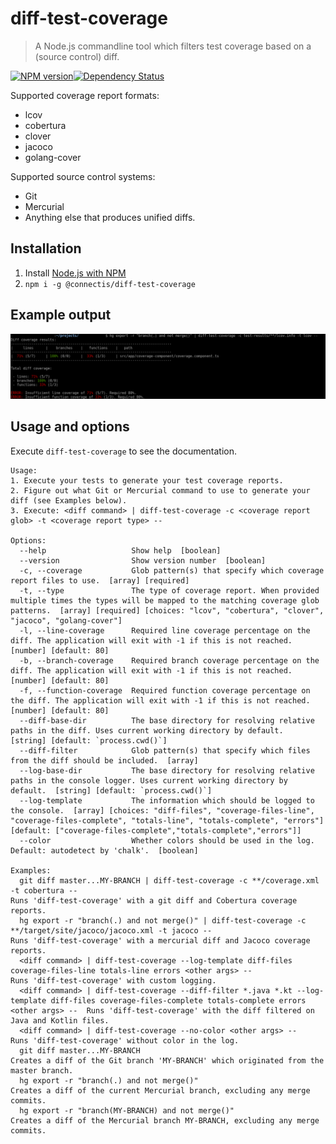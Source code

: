 # diff-test-coverage
> A Node.js commandline tool which filters test coverage based on a (source control) diff.

[![NPM version][npm-image]][npm-url][![Dependency Status][depstat-image]][depstat-url]

Supported coverage report formats:
- lcov
- cobertura
- clover
- jacoco
- golang-cover

Supported source control systems:
- Git
- Mercurial
- Anything else that produces unified diffs.

## Installation
1. Install [Node.js with NPM](https://nodejs.org/en/download/)
2. `npm i -g @connectis/diff-test-coverage`

## Example output
![Screenshot](https://raw.githubusercontent.com/Connected-Information-systems/diff-test-coverage/master/screenshots/screenshot.png "Example output")

## Usage and options
Execute `diff-test-coverage` to see the documentation.
```
Usage:
1. Execute your tests to generate your test coverage reports.
2. Figure out what Git or Mercurial command to use to generate your diff (see Examples below).
3. Execute: <diff command> | diff-test-coverage -c <coverage report glob> -t <coverage report type> --

Options:
  --help                   Show help  [boolean]
  --version                Show version number  [boolean]
  -c, --coverage           Glob pattern(s) that specify which coverage report files to use.  [array] [required]
  -t, --type               The type of coverage report. When provided multiple times the types will be mapped to the matching coverage glob patterns.  [array] [required] [choices: "lcov", "cobertura", "clover", "jacoco", "golang-cover"]
  -l, --line-coverage      Required line coverage percentage on the diff. The application will exit with -1 if this is not reached.  [number] [default: 80]
  -b, --branch-coverage    Required branch coverage percentage on the diff. The application will exit with -1 if this is not reached.  [number] [default: 80]
  -f, --function-coverage  Required function coverage percentage on the diff. The application will exit with -1 if this is not reached.  [number] [default: 80]
  --diff-base-dir          The base directory for resolving relative paths in the diff. Uses current working directory by default.  [string] [default: `process.cwd()`]
  --diff-filter            Glob pattern(s) that specify which files from the diff should be included.  [array]
  --log-base-dir           The base directory for resolving relative paths in the console logger. Uses current working directory by default.  [string] [default: `process.cwd()`]
  --log-template           The information which should be logged to the console.  [array] [choices: "diff-files", "coverage-files-line", "coverage-files-complete", "totals-line", "totals-complete", "errors"] [default: ["coverage-files-complete","totals-complete","errors"]]
  --color                  Whether colors should be used in the log. Default: autodetect by 'chalk'.  [boolean]

Examples:
  git diff master...MY-BRANCH | diff-test-coverage -c **/coverage.xml -t cobertura --                                                                     Runs 'diff-test-coverage' with a git diff and Cobertura coverage reports.
  hg export -r "branch(.) and not merge()" | diff-test-coverage -c **/target/site/jacoco/jacoco.xml -t jacoco --                                          Runs 'diff-test-coverage' with a mercurial diff and Jacoco coverage reports.
  <diff command> | diff-test-coverage --log-template diff-files coverage-files-line totals-line errors <other args> --                                    Runs 'diff-test-coverage' with custom logging.
  <diff command> | diff-test-coverage --diff-filter *.java *.kt --log-template diff-files coverage-files-complete totals-complete errors <other args> --  Runs 'diff-test-coverage' with the diff filtered on Java and Kotlin files.
  <diff command> | diff-test-coverage --no-color <other args> --                                                                                          Runs 'diff-test-coverage' without color in the log.
  git diff master...MY-BRANCH                                                                                                                             Creates a diff of the Git branch 'MY-BRANCH' which originated from the master branch.
  hg export -r "branch(.) and not merge()"                                                                                                                Creates a diff of the current Mercurial branch, excluding any merge commits.
  hg export -r "branch(MY-BRANCH) and not merge()"                                                                                                        Creates a diff of the Mercurial branch MY-BRANCH, excluding any merge commits.
```

[npm-url]: https://www.npmjs.org/package/@connectis/diff-test-coverage
[npm-image]: https://badge.fury.io/js/%40connectis%2Fdiff-test-coverage.svg

[depstat-url]: https://david-dm.org/Connected-Information-systems/diff-test-coverage
[depstat-image]: https://david-dm.org/Connected-Information-systems/diff-test-coverage.svg
